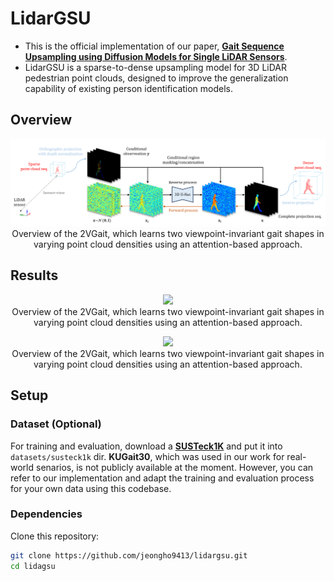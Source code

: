 # LidarGSU

* This is the official implementation of our paper, [**Gait Sequence Upsampling using Diffusion Models for Single LiDAR Sensors**](https://arxiv.org/abs/2410.08680).
* LidarGSU is a sparse-to-dense upsampling model for 3D LiDAR pedestrian point clouds, designed to improve the generalization capability of existing person identification models.

## Overview

<p align="center">
  <img src="assets/lidargsu_network.png" width="900"/></br>
  <span align="center">Overview of the 2VGait, which learns two viewpoint-invariant gait shapes in varying point cloud densities using an attention-based approach.</span> 
</p>


## Results

<p align="center">
  <img src="assets/lidargsu_result_gif1.gif" width="900"/></br>
  <span align="center">Overview of the 2VGait, which learns two viewpoint-invariant gait shapes in varying point cloud densities using an attention-based approach.</span> 
</p>


<p align="center">
  <img src="assets/lidargsu_result_gif3.gif" width="600"/></br>
  <span align="center">Overview of the 2VGait, which learns two viewpoint-invariant gait shapes in varying point cloud densities using an attention-based approach.</span> 
</p>


## Setup

### Dataset (Optional)

For training and evaluation, download a [**SUSTeck1K**](https://lidargait.github.io/) and put it into `datasets/susteck1k` dir.
**KUGait30**, which was used in our work for real-world senarios, is not publicly available at the moment.
However, you can refer to our implementation and adapt the training and evaluation process for your own data using this codebase.


### Dependencies

Clone this repository:

```bash
git clone https://github.com/jeongho9413/lidargsu.git
cd lidagsu
```



